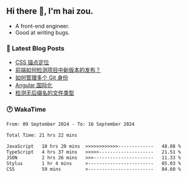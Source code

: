 ## Hi there 👋, I'm hai zou.

- A front-end engineer.
- Good at writing bugs.

### 📖 Latest Blog Posts
<!-- BLOG-POST-LIST:START -->
- [CSS 锚点定位](https://blog.izou.top/css/anchor-position/)
- [前端如何检测项目中新版本的发布？](https://blog.izou.top/angular/version-update/)
- [如何管理多个 Git 身份](https://blog.izou.top/git/multi-git-identity/)
- [Angular 国际化](https://blog.izou.top/angular/i18n/)
- [检测无后缀名的文件类型](https://blog.izou.top/js/filetype-check/)
<!-- BLOG-POST-LIST:END -->

### 🕐 WakaTime
<!--START_SECTION:waka-->

```txt
From: 09 September 2024 - To: 16 September 2024

Total Time: 21 hrs 22 mins

JavaScript   10 hrs 20 mins  >>>>>>>>>>>>-------------   48.08 %
TypeScript   4 hrs 37 mins   >>>>>--------------------   21.51 %
JSON         2 hrs 26 mins   >>>----------------------   11.33 %
Stylus       1 hr 4 mins     >------------------------   05.03 %
CSS          59 mins         >------------------------   04.60 %
```

<!--END_SECTION:waka-->
